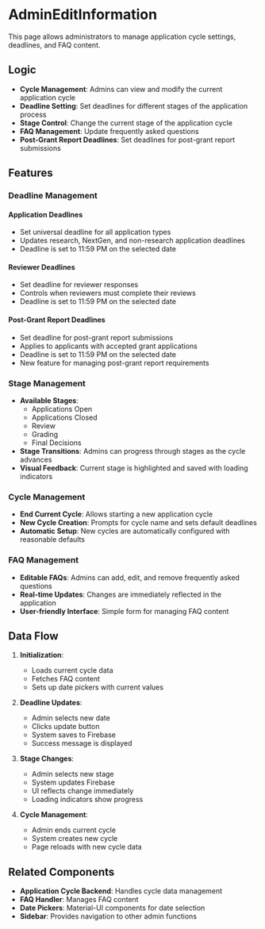 # AdminEditInformation

This page allows administrators to manage application cycle settings, deadlines, and FAQ content.

## Logic

- **Cycle Management**: Admins can view and modify the current application cycle
- **Deadline Setting**: Set deadlines for different stages of the application process
- **Stage Control**: Change the current stage of the application cycle
- **FAQ Management**: Update frequently asked questions
- **Post-Grant Report Deadlines**: Set deadlines for post-grant report submissions

## Features

### Deadline Management

#### Application Deadlines
- Set universal deadline for all application types
- Updates research, NextGen, and non-research application deadlines
- Deadline is set to 11:59 PM on the selected date

#### Reviewer Deadlines
- Set deadline for reviewer responses
- Controls when reviewers must complete their reviews
- Deadline is set to 11:59 PM on the selected date

#### Post-Grant Report Deadlines
- Set deadline for post-grant report submissions
- Applies to applicants with accepted grant applications
- Deadline is set to 11:59 PM on the selected date
- New feature for managing post-grant report requirements

### Stage Management
- **Available Stages**:
  - Applications Open
  - Applications Closed
  - Review
  - Grading
  - Final Decisions
- **Stage Transitions**: Admins can progress through stages as the cycle advances
- **Visual Feedback**: Current stage is highlighted and saved with loading indicators

### Cycle Management
- **End Current Cycle**: Allows starting a new application cycle
- **New Cycle Creation**: Prompts for cycle name and sets default deadlines
- **Automatic Setup**: New cycles are automatically configured with reasonable defaults

### FAQ Management
- **Editable FAQs**: Admins can add, edit, and remove frequently asked questions
- **Real-time Updates**: Changes are immediately reflected in the application
- **User-friendly Interface**: Simple form for managing FAQ content

## Data Flow

1. **Initialization**:
   - Loads current cycle data
   - Fetches FAQ content
   - Sets up date pickers with current values

2. **Deadline Updates**:
   - Admin selects new date
   - Clicks update button
   - System saves to Firebase
   - Success message is displayed

3. **Stage Changes**:
   - Admin selects new stage
   - System updates Firebase
   - UI reflects change immediately
   - Loading indicators show progress

4. **Cycle Management**:
   - Admin ends current cycle
   - System creates new cycle
   - Page reloads with new cycle data

## Related Components

- **Application Cycle Backend**: Handles cycle data management
- **FAQ Handler**: Manages FAQ content
- **Date Pickers**: Material-UI components for date selection
- **Sidebar**: Provides navigation to other admin functions
